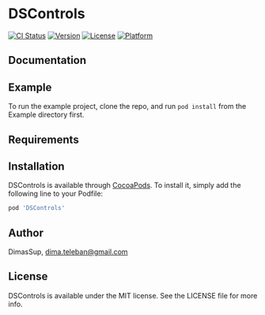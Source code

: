 # DSControls

[![CI Status](https://img.shields.io/travis/DimasSup/DSControls.svg?style=flat)](https://travis-ci.org/DimasSup/DSControls)
[![Version](https://img.shields.io/cocoapods/v/DSControls.svg?style=flat)](https://cocoapods.org/pods/DSControls)
[![License](https://img.shields.io/cocoapods/l/DSControls.svg?style=flat)](https://cocoapods.org/pods/DSControls)
[![Platform](https://img.shields.io/cocoapods/p/DSControls.svg?style=flat)](https://cocoapods.org/pods/DSControls)

## Documentation


## Example

To run the example project, clone the repo, and run `pod install` from the Example directory first.


## Requirements

## Installation

DSControls is available through [CocoaPods](https://cocoapods.org). To install
it, simply add the following line to your Podfile:

```ruby
pod 'DSControls'
```

## Author

DimasSup, dima.teleban@gmail.com

## License

DSControls is available under the MIT license. See the LICENSE file for more info.
